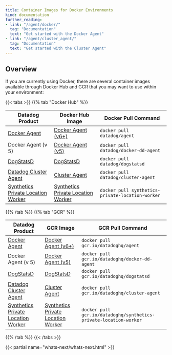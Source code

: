 ```yaml
---
title: Container Images for Docker Environments
kind: documentation
further_reading:
- link: "/agent/docker/"
  tag: "Documentation"
  text: "Get started with the Docker Agent"
- link: "/agent/cluster_agent/"
  tag: "Documentation"
  text: "Get started with the Cluster Agent"
---
```


## Overview

If you are currently using Docker, there are several container images available through Docker Hub and GCR that you may want to use within your environment:

{{< tabs >}}
{{% tab "Docker Hub" %}}

| Datadog Product                         | Docker Hub Image                         | Docker Pull Command                              |
|-----------------------------------------|------------------------------------------|--------------------------------------------------|
| [Docker Agent][1]                       | [Docker Agent (v6+)][2]                  | `docker pull datadog/agent`                      |
| Docker Agent (v 5)                      | [Docker Agent (v5)][3]                   | `docker pull datadog/docker-dd-agent`            |
| [DogStatsD][4]                          | [DogStatsD][5]                           | `docker pull datadog/dogstatsd`                  |
| [Datadog Cluster Agent][6]              | [Cluster Agent][7]                       | `docker pull datadog/cluster-agent`              |
| [Synthetics Private Location Worker][8] | [Synthetics Private Location Worker][9]  | `docker pull synthetics-private-location-worker` |

[1]: /agent/docker/
[2]: https://hub.docker.com/r/datadog/agent
[3]: https://hub.docker.com/r/datadog/docker-dd-agent
[4]: /developers/dogstatsd/
[5]: https://hub.docker.com/r/datadog/dogstatsd
[6]: /agent/cluster_agent/
[7]: https://hub.docker.com/r/datadog/cluster-agent
[8]: /getting_started/synthetics/private_location.md
[9]: https://hub.docker.com/r/datadog/synthetics-private-location-worker

{{% /tab %}}
{{% tab "GCR" %}}

| Datadog Product                          | GCR Image                                | GCR Pull Command                                                  |
|------------------------------------------|------------------------------------------|-------------------------------------------------------------------|
| [Docker Agent][1]                        | [Docker Agent (v6+)][2]                  | `docker pull gcr.io/datadoghq/agent`                              |
| Docker Agent (v 5)                       | [Docker Agent (v5)][2]                   | `docker pull gcr.io/datadoghq/docker-dd-agent`                    |
| [DogStatsD][3]                           | [DogStatsD][4]                           | `docker pull gcr.io/datadoghq/dogstatsd`                          |
| [Datadog Cluster Agent][5]               | [Cluster Agent][6]                       | `docker pull gcr.io/datadoghq/cluster-agent`                      |
| [Synthetics Private Location Worker][7]  | [Synthetics Private Location Worker][8]  | `docker pull gcr.io/datadoghq/synthetics-private-location-worker` |

[1]: /agent/docker/
[2]: https://console.cloud.google.com/gcr/images/datadoghq/GLOBAL/agent
[3]: /developers/dogstatsd/
[4]: https://console.cloud.google.com/gcr/images/datadoghq/GLOBAL/dogstatsd
[5]: /agent/cluster_agent/
[6]: https://console.cloud.google.com/gcr/images/datadoghq/GLOBAL/cluster-agent
[7]: /getting_started/synthetics/private_location.md
[8]: https://console.cloud.google.com/gcr/images/datadoghq/GLOBAL/synthetics-private-location-worker

{{% /tab %}}
{{< /tabs >}}

{{< partial name="whats-next/whats-next.html" >}}

